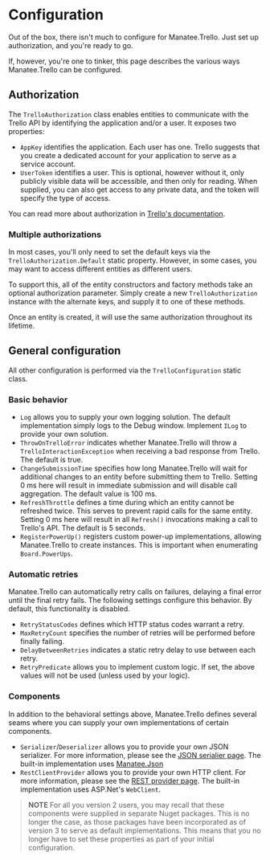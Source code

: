 # Configuration

Out of the box, there isn't much to configure for Manatee.Trello.  Just set up authorization, and you're ready to go.

If, however, you're one to tinker, this page describes the various ways Manatee.Trello can be configured.

## Authorization

The `TrelloAuthorization` class enables entities to communicate with the Trello API by identifying the application and/or a user.  It exposes two properties:

- `AppKey` identifies the application.  Each user has one.  Trello suggests that you create a dedicated account for your application to serve as a service account.
- `UserToken` identifies a user.  This is optional, however without it, only publicly visible data will be accessible, and then only for reading.  When supplied, you can also get access to any private data, and the token will specify the type of access.

You can read more about authorization in [Trello's documentation](https://developers.trello.com/v1.0/reference#api-key-tokens).

### Multiple authorizations

In most cases, you'll only need to set the default keys via the `TrelloAuthorization.Default` static property.  However, in some cases, you may want to access different entities as different users.

To support this, all of the entity constructors and factory methods take an optional authorization parameter.  Simply create a new `TrelloAuthorization` instance with the alternate keys, and supply it to one of these methods.

Once an entity is created, it will use the same authorization throughout its lifetime.

## General configuration

All other configuration is performed via the `TrelloConfiguration` static class.

### Basic behavior

- `Log` allows you to supply your own logging solution.  The default implementation simply logs to the Debug window.  Implement `ILog` to provide your own solution.
- `ThrowOnTrelloError` indicates whether Manatee.Trello will throw a `TrelloInteractionException` when receiving a bad response from Trello.  The default is true.
- `ChangeSubmissionTime` specifies how long Manatee.Trello will wait for additional changes to an entity before submitting them to Trello.  Setting 0 ms here will result in immediate submission and will disable call aggregation.  The default value is 100 ms.
- `RefreshThrottle` defines a time during which an entity cannot be refreshed twice.  This serves to prevent rapid calls for the same entity.  Setting 0 ms here will result in all `Refresh()` invocations making a call to Trello's API.  The default is 5 seconds.
- `RegisterPowerUp()` registers custom power-up implementations, allowing Manatee.Trello to create instances.  This is important when enumerating `Board.PowerUps`.

### Automatic retries

Manatee.Trello can automatically retry calls on failures, delaying a final error until the final retry fails.  The following settings configure this behavior.  By default, this functionality is disabled.

- `RetryStatusCodes` defines which HTTP status codes warrant a retry.
- `MaxRetryCount` specifies the number of retries will be performed before finally failing.
- `DelayBetweenRetries` indicates a static retry delay to use between each retry.
- `RetryPredicate` allows you to implement custom logic.  If set, the above values will not be used (unless used by your logic).

### Components

In addition to the behavioral settings above, Manatee.Trello defines several seams where you can supply your own implementations of certain components.

- `Serializer`/`Deserializer` allows you to provide your own JSON serializer.  For more information, please see the [JSON serialier page](supplying-your-own-json-serializer.html).  The built-in implementation uses [Manatee.Json](https://github.com/gregsdennis/Manatee.Json)
- `RestClientProvider` allows you to provide your own HTTP client.  For more information, please see the [REST provider page](supplying-your-own-rest-client.html).  The built-in implementation uses ASP.Net's `WebClient`.

> **NOTE** For all you version 2 users, you may recall that these components were supplied in separate Nuget packages.  This is no longer the case, as those packages have been incorporated as of version 3 to serve as default implementations.  This means that you no longer have to set these properties as part of your initial configuration.
